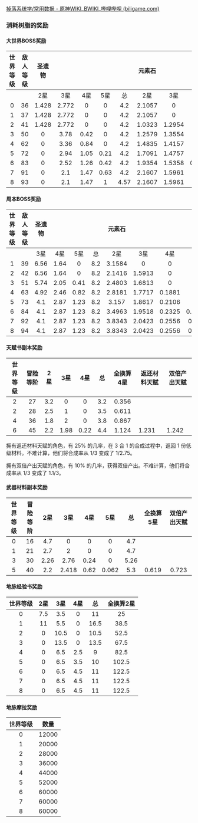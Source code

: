[掉落系统学/常用数据 - 原神WIKI_BWIKI_哔哩哔哩 (biligame.com)](https://wiki.biligame.com/ys/掉落系统学/常用数据#天赋书副本奖励)



### 消耗树脂的奖励

#### 大世界BOSS奖励

| 世界等级 | 敌人等级 | 圣遗物 |       |      |      |      | 元素石 |        |        |        |        |             | 普通首领突破材料 |
| :------: | :------: | :----: | :---: | :--: | :--: | :--: | :----: | :----: | :----: | :----: | :----: | :---------: | :--------------: |
|          |          |  2星   |  3星  | 4星  | 5星  |  总  |  2星   |  3星   |  4星   |  5星   |   总   |  全换算2星  |                  |
|    0     |    36    | 1.428  | 2.772 |  0   |  0   | 4.2  | 2.1057 |   0    |   0    |   0    | 2.1057 |   2.1057    |      1.6185      |
|    1     |    37    | 1.428  | 2.772 |  0   |  0   | 4.2  | 2.1057 |   0    |   0    |   0    | 2.1057 |   2.1057    |      1.6185      |
|    2     |    41    | 1.428  | 2.772 |  0   |  0   | 4.2  | 1.0323 | 1.2954 |   0    |   0    | 2.3277 |   4.9185    |      1.7037      |
|    3     |    50    |   0    | 3.78  | 0.42 |  0   | 4.2  | 1.2579 | 1.3554 |   0    |   0    | 2.6133 |   5.3241    |      1.8741      |
|    4     |    62    |   0    | 3.36  | 0.84 |  0   | 4.2  | 1.4835 | 1.4157 | 0.099  |   0    | 2.9982 |   6.6216    |      2.0445      |
|    5     |    72    |   0    | 2.94  | 1.05 | 0.21 | 4.2  | 1.7091 | 1.4757 | 0.114  |   0    | 3.2988 |   7.1622    |      2.2149      |
|    6     |    83    |   0    | 2.52  | 1.26 | 0.42 | 4.2  | 1.9354 | 1.5358 | 0.1287 | 0.0129 | 3.6129 | 8.049854658 |      2.3852      |
|    7     |    91    |   0    |  2.1  | 1.47 | 0.63 | 4.2  | 2.1607 | 1.5961 | 0.144  | 0.0141 | 3.915  | 8.626153607 |      2.5556      |
|    8     |    93    |   0    |  2.1  | 1.47 |  1   | 4.57 | 2.1607 | 1.5961 | 0.144  | 0.0141 | 3.915  | 8.626153607 |      2.5556      |

#### 周本BOSS奖励

| 世界等级 | 敌人等级 | 圣遗物 |      |      |      | 元素石 |        |        |        |        |             | 周常首领天赋材料 | 武器原胚 | 异梦溶媒 |
| :------: | :------: | :----: | :--: | :--: | :--: | :----: | :----: | :----: | :----: | :----: | :---------: | :--------------: | :------: | :------: |
|          |          |  3星   | 4星  | 5星  |  总  |  2星   |  3星   |  4星   |  5星   |   总   |  全换算2星  |                  |          |          |
|    1     |    39    |  6.56  | 1.64 |  0   | 8.2  | 3.1584 |   0    |   0    |   0    | 3.1584 |   3.1584    |        0         |   0.12   |   0.33   |
|    2     |    42    |  6.56  | 1.64 |  0   | 8.2  | 2.1416 | 1.5913 |   0    |   0    | 3.7329 | 6.915566758 |        0         |   0.12   |   0.33   |
|    3     |    51    |  5.74  | 2.05 | 0.41 | 8.2  | 2.4803 | 1.6813 |   0    |   0    | 4.1616 | 7.524254415 |        0         |   0.12   |   0.33   |
|    4     |    63    |  4.92  | 2.46 | 0.82 | 8.2  | 2.8181 | 1.7717 | 0.1881 |   0    | 4.7778 | 9.825635669 |        0         |   0.12   |   0.33   |
|    5     |    73    |  4.1   | 2.87 | 1.23 | 8.2  | 3.157  | 1.8617 | 0.2106 |   0    | 5.2293 | 10.63740498 |        1         |   0.12   |   0.33   |
|    6     |    84    |  4.1   | 2.87 | 1.23 | 8.2  | 3.4963 | 1.9518 | 0.2325 | 0.0233 | 5.7039 | 12.07383788 |       1.55       |   0.12   |   0.33   |
|    7     |    92    |  4.1   | 2.87 | 1.23 | 8.2  | 3.8343 | 2.0423 | 0.2556 | 0.025  | 6.1572 | 12.93718284 |       2.1        |   0.12   |   0.33   |
|    8     |    94    |  4.1   | 2.87 | 1.23 | 8.2  | 3.8343 | 2.0423 | 0.2556 | 0.025  | 6.1572 | 12.93718284 |       2.4        |   0.12   |   0.33   |





#### 天赋书副本奖励

| 世界等级 | 冒险等阶 | 2星  | 3星  | 4星  |  总  | 全换算4星 | 返还材料天赋 | 双倍产出天赋 |
| :------: | :------: | :--: | :--: | :--: | :--: | :-------: | ------------ | ------------ |
|    2     |    27    | 3.2  |  0   |  0   | 3.2  |   0.356   |              |              |
|    2     |    28    | 2.5  |  1   |  0   | 3.5  |   0.611   |              |              |
|    4     |    36    | 1.8  |  2   |  0   | 3.8  |   0.867   |              |              |
|    6     |    45    | 2.2  | 1.98 | 0.22 | 4.4  |   1.124   | 1.231        | 1.242        |

拥有返还材料天赋的角色，有 25% 的几率，在 3 合 1 的合成过程中，返回 1 份低级材料。不难计算，他们将合成率从 1/3 变成了 1/2.75。

拥有双倍产出天赋的角色，有 10% 的几率，获得双倍产出。不难计算，他们将合成率从 1/3 变成了 1.1/3。



#### 武器材料副本奖励

| 世界等级 | 冒险等阶 | 2星  |  3星  | 4星  |  5星  |  总  | 全换算5星 | 双倍产出天赋 |
| :------: | :------: | :--: | :---: | :--: | :---: | :--: | :-------: | :----------: |
|    0     |    16    | 4.7  |   0   |  0   |   0   | 4.7  |           |              |
|    1     |    21    | 2.7  |   2   |  0   |   0   | 4.7  |           |              |
|    3     |    30    | 2.26 | 2.76  | 0.24 |   0   | 5.26 |           |              |
|    5     |    40    | 2.2  | 2.418 | 0.62 | 0.062 | 5.3  |   0.619   |    0.723     |



#### 地脉经验书奖励

| 世界等级 | 2星  | 3星  | 4星  |  总  | 全换算2星 |
| :------: | :--: | :--: | :--: | :--: | :-------: |
|    0     | 7.5  | 3.5  |  0   |  11  |    25     |
|    1     |  11  | 5.5  |  0   | 16.5 |   38.5    |
|    2     |  0   | 10.5 |  0   | 10.5 |   52.5    |
|    3     |  0   | 13.5 |  0   | 13.5 |   67.5    |
|    4     |  0   | 6.5  | 2.5  |  9   |   82.5    |
|    5     |  0   | 6.5  | 3.5  |  10  |   102.5   |
|    6     |  0   | 6.5  | 4.5  |  11  |   122.5   |
|    7     |  0   | 6.5  | 4.5  |  11  |   122.5   |
|    8     |  0   | 6.5  | 4.5  |  11  |   122.5   |

#### 地脉摩拉奖励

| 世界等级 | 数量  |
| :------: | :---: |
|    0     | 12000 |
|    1     | 20000 |
|    2     | 28000 |
|    3     | 36000 |
|    4     | 44000 |
|    5     | 52000 |
|    6     | 60000 |
|    7     | 60000 |
|    8     | 60000 |

